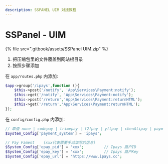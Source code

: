 ```yaml
---
description: SSPANEL UIM 对接教程
---
```


# SSPanel - UIM

{% file src=".gitbook/assets/SSPanel UIM.zip" %}

1. 把压缩包里的文件覆盖到网站根目录
2. 按照步骤添加

在 `app/routes.php` 内添加:

```php
$app->group('/ipays',function (){
    $this->post('/notify', 'App\Services\Payment:notify');
    $this->get('/notify', 'App\Services\Payment:notify');
    $this->post('/return','App\Services\Payment:returnHTML');
    $this->get('/return','App\Services\Payment:returnHTML');
});
```

在 `config/config.php` 内添加:

```php
// 取值 none | codepay | trimepay | f2fpay | yftpay | chenAlipay | paymentall | epay |tomatopay |epay
$System_Config['payment_system'] = 'ipays';

// Pay Fament    (xxx代表需要手动填写的信息)
$System_Config['epay_pid'] = 'xxx';         // Ipays 商户ID
$System_Config['epay_key'] = 'xxx';         // Ipays 商户Key    
$System_Config['epay_url'] = 'https://www.ipays.cc';

```
